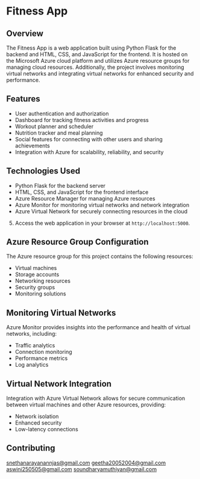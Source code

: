 # Fitness App

## Overview

The Fitness App is a web application built using Python Flask for the backend and HTML, CSS, and JavaScript for the frontend. It is hosted on the Microsoft Azure cloud platform and utilizes Azure resource groups for managing cloud resources. Additionally, the project involves monitoring virtual networks and integrating virtual networks for enhanced security and performance.

## Features

- User authentication and authorization
- Dashboard for tracking fitness activities and progress
- Workout planner and scheduler
- Nutrition tracker and meal planning
- Social features for connecting with other users and sharing achievements
- Integration with Azure for scalability, reliability, and security

## Technologies Used

- Python Flask for the backend server
- HTML, CSS, and JavaScript for the frontend interface
- Azure Resource Manager for managing Azure resources
- Azure Monitor for monitoring virtual networks and network integration
- Azure Virtual Network for securely connecting resources in the cloud


5. Access the web application in your browser at `http://localhost:5000`.

## Azure Resource Group Configuration

The Azure resource group for this project contains the following resources:

- Virtual machines
- Storage accounts
- Networking resources
- Security groups
- Monitoring solutions

## Monitoring Virtual Networks

Azure Monitor provides insights into the performance and health of virtual networks, including:

- Traffic analytics
- Connection monitoring
- Performance metrics
- Log analytics

## Virtual Network Integration

Integration with Azure Virtual Network allows for secure communication between virtual machines and other Azure resources, providing:

- Network isolation
- Enhanced security
- Low-latency connections

## Contributing
snethanarayanannjas@gmail.com
geetha20052004@gmail.com
aswini250505@gmail.com
soundharyamuthiyan@gmail.com



